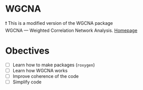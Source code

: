 # WGCNA
:exclamation: This is a modified version of the WGCNA package  
WGCNA — Weighted Correlation Network Analysis. [Homepage](http://www.genetics.ucla.edu/labs/horvath/CoexpressionNetwork/Rpackages/WGCNA/)

# Obectives
- [ ] Learn how to make packages (`roxygen`)
- [ ] Learn how WGCNA works
- [ ] Improve coherence of the code
- [ ] Simplify code
